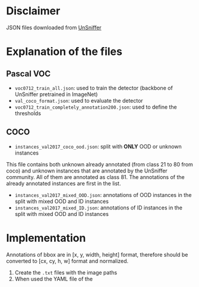 # Disclaimer

JSON files downloaded from [UnSniffer](https://github.com/Went-Liang/UnSniffer/tree/main)

# Explanation of the files

## Pascal VOC

- `voc0712_train_all.json`: used to train the detector (backbone of UnSniffer pretrained in ImageNet)
- `val_coco_format.json`: used to evaluate the detector
- `voc0712_train_completely_annotation200.json`: used to define the thresholds

## COCO

- `instances_val2017_coco_ood.json`: split with __ONLY__ OOD or unknown instances

This file contains both unknown already annotated (from class 21 to 80 from coco) and unknown instances that are annotated by the UnSniffer community. All of them are annotated as class 81. The annotations of the already annotated instances are first in the list.

- `instances_val2017_mixed_OOD.json`: annotations of OOD instances in the split with mixed OOD and ID instances
- `instances_val2017_mixed_ID.json`: annotations of ID instances in the split with mixed OOD and ID instances



# Implementation

Annotations of bbox are in [x, y, width, height] format, therefore should be converted to [cx, cy, h, w] format and normalized.

1. Create the `.txt` files with the image paths
2. When used the YAML file of the 
